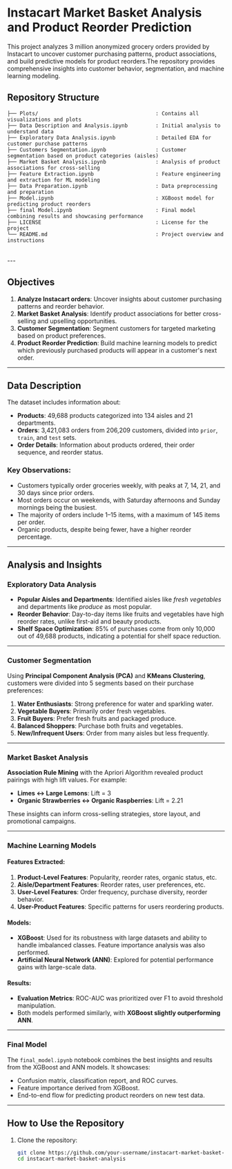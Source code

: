 # Instacart Market Basket Analysis and Product Reorder Prediction

This project analyzes 3 million anonymized grocery orders provided by Instacart to uncover customer purchasing patterns, product associations, and build predictive models for product reorders.The repository provides comprehensive insights into customer behavior, segmentation, and machine learning modeling.


## Repository Structure
```
├── Plots/                                      : Contains all visualizations and plots 
├── Data Description and Analysis.ipynb         : Initial analysis to understand data
├── Exploratory Data Analysis.ipynb             : Detailed EDA for customer purchase patterns
├── Customers Segmentation.ipynb                : Customer segmentation based on product categories (aisles)
├── Market Basket Analysis.ipynb                : Analysis of product associations for cross-selling
├── Feature Extraction.ipynb                    : Feature engineering and extraction for ML modeling
├── Data Preparation.ipynb                      : Data preprocessing and preparation
├── Model.ipynb                                 : XGBoost model for predicting product reorders
├── final Model.ipynb                           : Final model combining results and showcasing performance 
├── LICENSE                                     : License for the project
└── README.md                                   : Project overview and instructions
```
<br>
---

## Objectives

1. **Analyze Instacart orders**: Uncover insights about customer purchasing patterns and reorder behavior.
2. **Market Basket Analysis**: Identify product associations for better cross-selling and upselling opportunities.
3. **Customer Segmentation**: Segment customers for targeted marketing based on product preferences.
4. **Product Reorder Prediction**: Build machine learning models to predict which previously purchased products will appear in a customer's next order.

---

## Data Description

The dataset includes information about:
- **Products**: 49,688 products categorized into 134 aisles and 21 departments.
- **Orders**: 3,421,083 orders from 206,209 customers, divided into `prior`, `train`, and `test` sets.
- **Order Details**: Information about products ordered, their order sequence, and reorder status.

### Key Observations:
- Customers typically order groceries weekly, with peaks at 7, 14, 21, and 30 days since prior orders.
- Most orders occur on weekends, with Saturday afternoons and Sunday mornings being the busiest.
- The majority of orders include 1–15 items, with a maximum of 145 items per order.
- Organic products, despite being fewer, have a higher reorder percentage.

---

## Analysis and Insights

### **Exploratory Data Analysis**
- **Popular Aisles and Departments**: Identified aisles like *fresh vegetables* and departments like *produce* as most popular.
- **Reorder Behavior**: Day-to-day items like fruits and vegetables have high reorder rates, unlike first-aid and beauty products.
- **Shelf Space Optimization**: 85% of purchases come from only 10,000 out of 49,688 products, indicating a potential for shelf space reduction.

---

### **Customer Segmentation**
Using **Principal Component Analysis (PCA)** and **KMeans Clustering**, customers were divided into 5 segments based on their purchase preferences:
1. **Water Enthusiasts**: Strong preference for water and sparkling water.
2. **Vegetable Buyers**: Primarily order fresh vegetables.
3. **Fruit Buyers**: Prefer fresh fruits and packaged produce.
4. **Balanced Shoppers**: Purchase both fruits and vegetables.
5. **New/Infrequent Users**: Order from many aisles but less frequently.

---

### **Market Basket Analysis**
**Association Rule Mining** with the Apriori Algorithm revealed product pairings with high lift values. For example:
- **Limes ↔ Large Lemons**: Lift = 3
- **Organic Strawberries ↔ Organic Raspberries**: Lift = 2.21

These insights can inform cross-selling strategies, store layout, and promotional campaigns.

---

### **Machine Learning Models**

#### Features Extracted:
1. **Product-Level Features**: Popularity, reorder rates, organic status, etc.
2. **Aisle/Department Features**: Reorder rates, user preferences, etc.
3. **User-Level Features**: Order frequency, purchase diversity, reorder behavior.
4. **User-Product Features**: Specific patterns for users reordering products.

#### Models:
- **XGBoost**: Used for its robustness with large datasets and ability to handle imbalanced classes. Feature importance analysis was also performed.
- **Artificial Neural Network (ANN)**: Explored for potential performance gains with large-scale data.

#### Results:
- **Evaluation Metrics**: ROC-AUC was prioritized over F1 to avoid threshold manipulation.
- Both models performed similarly, with **XGBoost slightly outperforming ANN**.

---

### **Final Model**
The `final_model.ipynb` notebook combines the best insights and results from the XGBoost and ANN models. It showcases:
- Confusion matrix, classification report, and ROC curves.
- Feature importance derived from XGBoost.
- End-to-end flow for predicting product reorders on new test data.

---

## How to Use the Repository

1. Clone the repository:
   ```bash
   git clone https://github.com/your-username/instacart-market-basket-analysis.git
   cd instacart-market-basket-analysis


